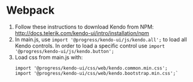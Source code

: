 # Webpack

1. Follow these instructions to download Kendo from NPM: http://docs.telerik.com/kendo-ui/intro/installation/npm
2. In main.js, use `import '@progress/kendo-ui/js/kendo.all';` to load all Kendo controls. In order to load a specific control use `import '@progress/kendo-ui/js/kendo.button';`
3. Load css from main.js with: 
   ```
   import '@progress/kendo-ui/css/web/kendo.common.min.css';
   import '@progress/kendo-ui/css/web/kendo.bootstrap.min.css';` 
   ```